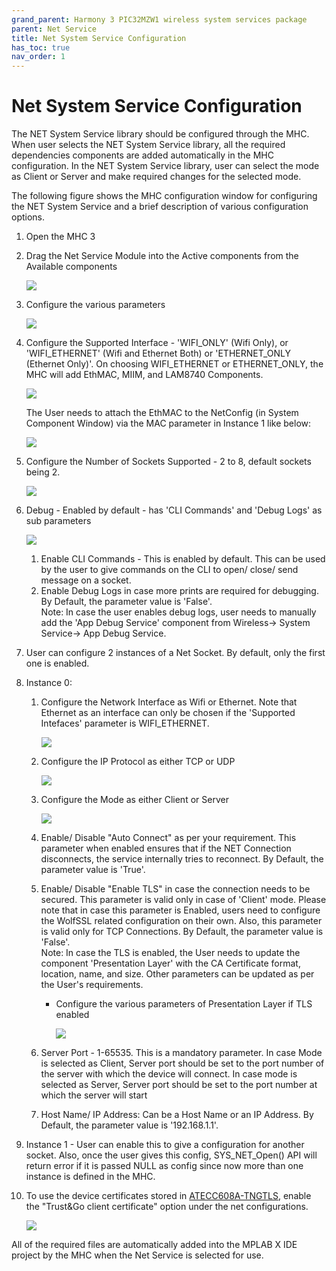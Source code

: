 ```yaml
---
grand_parent: Harmony 3 PIC32MZW1 wireless system services package
parent: Net Service
title: Net System Service Configuration
has_toc: true
nav_order: 1
---
```


# Net System Service Configuration
The NET System Service library should be configured through the MHC. When user selects the NET System Service library, all the required dependencies components are added automatically in the MHC configuration. In the NET System Service library, user can select the mode as Client or Server and make required changes for the selected mode.

The following figure shows the MHC configuration window for configuring the NET System Service and a brief description of various configuration options.
1. Open the MHC 3
2. Drag the Net Service Module into the Active components from the Available components

    ![](./images/Net_service_MHC.png)

3. Configure the various parameters

    ![](./images/Net_service_config.png)

4. Configure the Supported Interface - 'WIFI_ONLY' (Wifi Only), or 'WIFI_ETHERNET' (Wifi and Ethernet Both) or 'ETHERNET_ONLY (Ethernet Only)'. On choosing WIFI_ETHERNET or ETHERNET_ONLY, the MHC will add EthMAC, MIIM, and LAM8740 Components. 

    ![](./images/Net_service_SuppIntf.png)

    The User needs to attach the EthMAC to the NetConfig (in System Component Window) via the MAC parameter in Instance 1 like below:

    ![](./images/Net_service_netconfig.png)

5. Configure the Number of Sockets Supported - 2 to 8, default sockets being 2.

    ![](./images/Net_service_SuppSocks.png)

6. Debug - Enabled by default - has 'CLI Commands' and 'Debug Logs' as sub parameters

    ![](./images/Net_service_config_debug.png)


    1. Enable CLI Commands - This is enabled by default. This can be used by the user to give commands on the CLI to open/ close/ send message on a socket.
    9. Enable Debug Logs in case more prints are required for debugging. By Default, the parameter value is 'False'.<br>Note: In case the user enables debug logs, user needs to manually add the 'App Debug Service' component from Wireless-> System Service-> App Debug Service.

7. User can configure 2 instances of a Net Socket. By default, only the first one is enabled.

8. Instance 0:

    1. Configure the Network Interface as Wifi or Ethernet. Note that Ethernet as an interface can only be chosen if the 'Supported Intefaces' parameter is WIFI_ETHERNET.

        ![](./images/Net_service_Inst0_Intf.png)

    2. Configure the IP Protocol as either TCP or UDP
        
        ![](./images/Net_service_config_ipprot.png)

    3. Configure the Mode as either Client or Server

        ![](./images/Net_service_config_mode.png)

    4. Enable/ Disable "Auto Connect" as per your requirement. This parameter when enabled ensures that if the NET Connection disconnects, the service internally tries to reconnect. By Default, the parameter value is 'True'.

    5. Enable/ Disable "Enable TLS" in case the connection needs to be secured. This parameter is valid only in case of 'Client' mode. Please note that in case this parameter is Enabled, users need to configure the WolfSSL related configuration on their own. Also, this parameter is valid only for TCP Connections. By Default, the parameter value is 'False'.<br>Note: In case the TLS is enabled, the User needs to update the component 'Presentation Layer' with the CA Certificate format, location, name, and size. Other parameters can be updated as per the User's requirements.

        * Configure the various parameters of Presentation Layer if TLS enabled

            ![](./images/presentation_layer.png)


    6. Server Port - 1-65535. This is a mandatory parameter. In case Mode is selected as Client, Server port should be set to the port number of the server with which the device will connect. In case mode is selected as Server, Server port should be set to the port number at which the server will start

    7. Host Name/ IP Address: Can be a Host Name or an IP Address. By Default, the parameter value is '192.168.1.1'.
    
9. Instance 1 - User can enable this to give a configuration for another socket. Also, once the user gives this config, SYS_NET_Open() API will return error if it is passed NULL as config since now more than one instance is defined in the MHC. 

10. To use the device certificates stored in [ATECC608A-TNGTLS](https://www.microchip.com/wwwproducts/en/ATECC608A-TNGTLS), enable the "Trust&Go client certificate" option under the net configurations. 

     ![](./images/TNGTLS_ClientCert.png)

All of the required files are automatically added into the MPLAB X IDE project by the MHC when the Net Service is selected for use.
